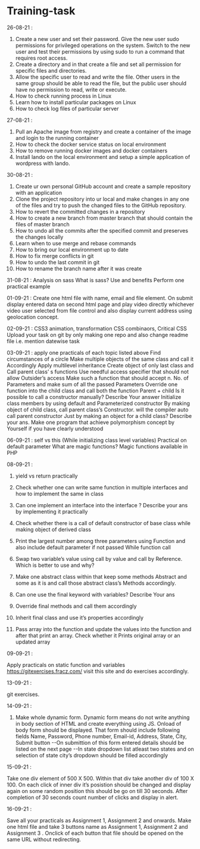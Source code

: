 # Training-task
26-08-21 :
1. Create a new user and set their password. Give the new user sudo permissions for privileged operations on the system. Switch to the new user and test their permissions by using sudo to run a command that requires root access.
2. Create a directory and in that create a file and set all permission for specific files and directories.
3. Allow the specific user to read and write the file. Other users in the same group should be able to read the file, but the public user should have no permission to read, write or execute.
4. How to check running process in Linux
5. Learn how to install particular packages on Linux
6. How to check log files of particular server

27-08-21 :
1. Pull an Apache image from registry and create a container of the image and login to the running container
2. How to check the docker service status on local environment
3. How to remove running docker images and docker containers
4. Install lando on the local environment and setup a simple application of wordpress with lando.

30-08-21 :
1. Create ur own personal GitHub account and create a sample repository with an application
2. Clone the project repository into ur local and make changes in any one of the files and try to push the changed files to the GitHub repository.
3. How to revert the committed changes in a repository
4. How to create a new branch from master branch that should contain the files of master branch
5. How to undo all the commits after the specified commit and preserves the changes locally
6. Learn when to use merge and rebase commands
7. How to bring our local environment up to date
8. How to fix merge conflicts in git
9. How to undo the last commit in git
10. How to rename the branch name after it was create

31-08-21 :
Analysis on sass
What is sass? Use and benefits
Perform one practical example

01-09-21 : 
Create one html file with name, email and file element. On submit display entered data on second html page and play video directly whichever video user selected from file control and also display current address using geolocation concept.

02-09-21 :
CSS3 animation, transformation
CSS combinaors, Critical CSS
Upload your task on git by only making one repo and also change readme file i.e.
mention datewise task

03-09-21 :
apply one practicals of each topic listed above
Find circumstances of a circle
Make multiple objects of the same class and call it Accordingly
Apply multilevel inheritance
Create object of only last class and Call parent class’ s functions
Use needful access specifier that should not allow Outsider’s access
Make such a function that should accept n. No. of
Parameters and make sum of all the passed
Parameters
Override one function into the child class and call both the
function Parent + child
Is it possible to call a constructor manually? Describe Your answer
Initialize class members by using default and
Parameterized constructor
By making object of child class, call parent class’s
Constructor. will the compiler auto call parent constructor
Just by making an object for a child class? Describe your ans.
Make one program that achieve polymorphism concept by
Yourself if you have clearly understood

06-09-21 :
self vs this (While initializing class level variables)
Practical on default parameter
What are magic functions?
Magic functions available in PHP

08-09-21 :
1. yield vs return practically

2. Check whether one can write same function in multiple
interfaces and how to implement the same in class

3. Can one implement an interface into the interface ?
Describe your ans by implementing it practically

4. Check whether there is a call of default constructor of base
class while making object of derived class

5. Print the largest number among three parameters using
Function and also include default parameter if not passed While function call

6. Swap two variable’s value using call by value and call by
Reference. Which is better to use and why?

7. Make one abstract class within that keep some methods
Abstract and some as it is and call those abstract class’s Methods accordingly.

8. Can one use the final keyword with variables? Describe Your ans

9. Override final methods and call them accordingly

10. Inherit final class and use it’s properties accordingly

11. Pass array into the function and update the values into the
function and after that print an array. Check whether it
Prints original array or an updated array

09-09-21 :

Apply practicals on static function and variables
https://gitexercises.fracz.com/ visit this site and do exercises accordingly.


13-09-21 :

git exercises.

14-09-21 :

1. Make whole dynamic form. Dynamic form means do not write anything in body section of HTML and
create everything using JS. Onload of body form should be displayed.
That form should include following fields
Name, Password, Phone number, Email-id, Address, State, City, Submit button
--On submittion of this form entered details should be listed on the next page
--In state dropdown list atleast two states and on selection of state city’s dropdown should be filled accordingly

15-09-21 :

Take one div element of 500 X 500. Within that div take another div of 100 X 100. On each click of inner div it’s posistion should be changed and display again on some random position this should be go on till 30 seconds. After completion of 30 seconds count number of clicks and display in alert.

16-09-21 :

Save all your practicals as Assignment 1, Assignment 2 and onwards.
Make one html file and take 3 buttons name as Assignment 1, Assignment 2 and Assignment 3 .
Onclick of each button that file should be opened on the same URL without redirecting.

